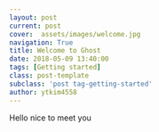 ```yaml
---
layout: post
current: post
cover:  assets/images/welcome.jpg
navigation: True
title: Welcome to Ghost
date: 2018-05-09 13:40:00
tags: [Getting started]
class: post-template
subclass: 'post tag-getting-started'
author: ytkim4558
---
```


Hello nice to meet you